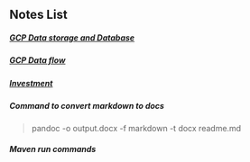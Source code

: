 
## Notes List 


##### [GCP Data storage and Database](./notes/gcpdb.md)
##### [GCP Data flow](./notes/dataflow.md)

##### [Investment](./notes/investment.md)

##### Command to convert markdown to docs
> pandoc -o output.docx -f markdown -t docx readme.md

##### Maven run commands 
